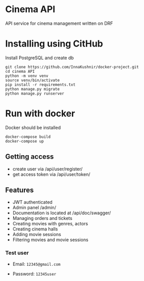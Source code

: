 #  Cinema API

 API service for cinema management written on DRF

# Installing using CitHub

Install PostgreSQL and create db 
```
git clone https://github.com/InnaKushnir/docker-project.git
cd cinema API
python -m venv venv
source venv/bin/activate
pip install -r requirements.txt
python manage.py migrate
python manage.py runserver
```
# Run with docker

Docker should be installed
```
docker-compose build
docker-compose up
```
## Getting access
* create user via /api/user/register/
* get access token via /api/user/token/

## Features
* JWT authenticated
* Admin panel /admin/
* Documentation is located at /api/doc/swagger/
* Managing orders and tickets
* Creating movies with genres, actors
* Creating cinema halls
* Adding movie sessions
* Filtering movies and movie sessions

### Test user

* Email: `12345@gmail.com`

* Password: `12345user`
